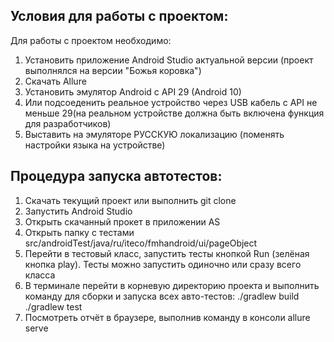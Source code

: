 ## Условия для работы с проектом:
Для работы с проектом необходимо:
1. Установить приложение Android Studio актуальной версии (проект выполнялся на версии "Божья коровка")
2. Скачать Allure
3. Установить эмулятор Android с API 29 (Android 10)
4. Или подсоеденить реальное устройство через USB кабель с API не меньше 29(на реальном устройстве должна быть включена функция для разработчиков)
5. Выставить на эмуляторе РУССКУЮ локализацию (поменять настройки языка на устройстве)

## Процедура запуска автотестов:
1. Скачать текущий проект или выполнить git clone
2. Запустить Android Studio
3. Открыть скачанный прокет в приложении AS
4. Открыть папку с тестами src/androidTest/java/ru/iteco/fmhandroid/ui/pageObject
5. Перейти в тестовый класс, запустить тесты кнопкой Run (зелёная кнопка play). Тесты можно запустить одиночно или сразу всего класса
6. В терминале перейти в корневую директорию проекта и выполнить команду для сборки и запуска всех авто-тестов:
 ./gradlew build
 ./gradlew test
7. Посмотреть отчёт в браузере, выполнив команду в консоли allure serve
